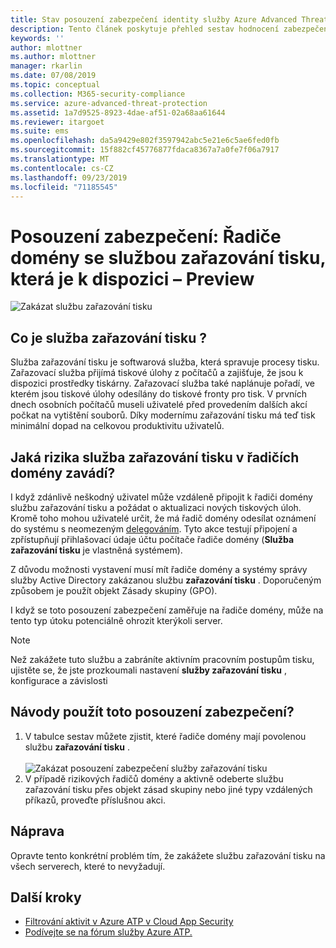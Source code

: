 ```yaml
---
title: Stav posouzení zabezpečení identity služby Azure Advanced Threat Protection | Microsoft Docs
description: Tento článek poskytuje přehled sestav hodnocení zabezpečení služby zařazování tisku v Azure ATP pro stav.
keywords: ''
author: mlottner
ms.author: mlottner
manager: rkarlin
ms.date: 07/08/2019
ms.topic: conceptual
ms.collection: M365-security-compliance
ms.service: azure-advanced-threat-protection
ms.assetid: 1a7d9525-8923-4dae-af51-02a68aa61644
ms.reviewer: itargoet
ms.suite: ems
ms.openlocfilehash: da5a9429e802f3597942abc5e21e6c5ae6fed0fb
ms.sourcegitcommit: 15f882cf45776877fdaca8367a7a0fe7f06a7917
ms.translationtype: MT
ms.contentlocale: cs-CZ
ms.lasthandoff: 09/23/2019
ms.locfileid: "71185545"
---
```

# <a name="security-assessment-domain-controllers-with-print-spooler-service-available---preview"></a>Posouzení zabezpečení: Řadiče domény se službou zařazování tisku, která je k dispozici – Preview

![Zakázat službu zařazování tisku](media/atp-cas-isp-print-spooler-1.png)
 
## <a name="what-is-the-print-spooler-service"></a>Co je služba **zařazování tisku** ? 

Služba zařazování tisku je softwarová služba, která spravuje procesy tisku. Zařazovací služba přijímá tiskové úlohy z počítačů a zajišťuje, že jsou k dispozici prostředky tiskárny. Zařazovací služba také naplánuje pořadí, ve kterém jsou tiskové úlohy odesílány do tiskové fronty pro tisk. V prvních dnech osobních počítačů museli uživatelé před provedením dalších akcí počkat na vytištění souborů. Díky modernímu zařazování tisku má teď tisk minimální dopad na celkovou produktivitu uživatelů.

## <a name="what-risks-does-the-print-spooler-service-on-domain-controllers-introduce"></a>Jaká rizika služba **zařazování tisku** v řadičích domény zavádí? 

I když zdánlivě neškodný uživatel může vzdáleně připojit k řadiči domény službu zařazování tisku a požádat o aktualizaci nových tiskových úloh. Kromě toho mohou uživatelé určit, že má řadič domény odesílat oznámení do systému s neomezeným [delegováním](atp-cas-isp-unconstrained-kerberos.md). Tyto akce testují připojení a zpřístupňují přihlašovací údaje účtu počítače řadiče domény (**Služba zařazování tisku** je vlastněná systémem). 

Z důvodu možnosti vystavení musí mít řadiče domény a systémy správy služby Active Directory zakázanou službu **zařazování tisku** . Doporučeným způsobem je použít objekt Zásady skupiny (GPO). 

I když se toto posouzení zabezpečení zaměřuje na řadiče domény, může na tento typ útoku potenciálně ohrozit kterýkoli server.

   > [!NOTE]
   > Než zakážete tuto službu a zabráníte aktivním pracovním postupům tisku, ujistěte se, že jste prozkoumali nastavení **služby zařazování tisku** , konfigurace a závislosti

## <a name="how-do-i-use-this-security-assessment"></a>Návody použít toto posouzení zabezpečení? 
1. V tabulce sestav můžete zjistit, které řadiče domény mají povolenou službu **zařazování tisku** .   
    <br>![Zakázat posouzení zabezpečení služby zařazování tisku](media/atp-cas-isp-print-spooler-2.png)
1. V případě rizikových řadičů domény a aktivně odeberte službu zařazování tisku přes objekt zásad skupiny nebo jiné typy vzdálených příkazů, proveďte příslušnou akci.

## <a name="remediation"></a>Náprava

Opravte tento konkrétní problém tím, že zakážete službu zařazování tisku na všech serverech, které to nevyžadují.
  

## <a name="next-steps"></a>Další kroky
- [Filtrování aktivit v Azure ATP v Cloud App Security](atp-activities-filtering-mcas.md)
- [Podívejte se na fórum služby Azure ATP.](https://aka.ms/azureatpcommunity)